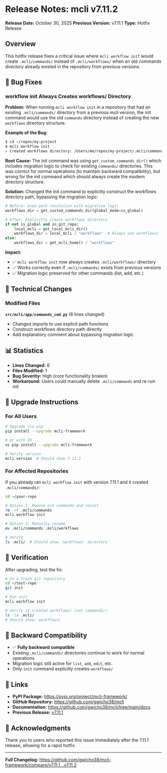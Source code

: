 # Release Notes: mcli v7.11.2

**Release Date:** October 30, 2025
**Previous Version:** v7.11.1
**Type:** Hotfix Release

## Overview

This hotfix release fixes a critical issue where `mcli workflow init` would create `.mcli/commands/` instead of `.mcli/workflows/` when an old commands directory already existed in the repository from previous versions.

## 🐛 Bug Fixes

### workflow init Always Creates workflows/ Directory

**Problem:**
When running `mcli workflow init` in a repository that had an existing `.mcli/commands/` directory from a previous mcli version, the init command would use the old `commands` directory instead of creating the new `workflows` directory structure.

**Example of the Bug:**
```bash
$ cd ~/repos/my-project
$ mcli workflow init
✓ Created workflows directory: /Users/me/repos/my-project/.mcli/commands  # ❌ Wrong!
```

**Root Cause:**
The init command was using `get_custom_commands_dir()` which includes migration logic to check for existing `commands/` directories. This was correct for normal operations (to maintain backward compatibility), but wrong for the init command which should always create the modern directory structure.

**Solution:**
Changed the init command to explicitly construct the workflows directory path, bypassing the migration logic:

```python
# Before: Used path resolution with migration logic
workflows_dir = get_custom_commands_dir(global_mode=is_global)

# After: Explicitly create workflows directory
if not is_global and in_git_repo:
    local_mcli = get_local_mcli_dir()
    workflows_dir = local_mcli / "workflows"  # Always use workflows/
else:
    workflows_dir = get_mcli_home() / "workflows"
```

**Impact:**
- ✅ `mcli workflow init` now always creates `.mcli/workflows/` directory
- ✅ Works correctly even if `.mcli/commands/` exists from previous versions
- ✅ Migration logic preserved for other commands (list, add, etc.)

## 🔧 Technical Changes

### Modified Files

**`src/mcli/app/commands_cmd.py`** (6 lines changed)
- Changed imports to use explicit path functions
- Construct workflows directory path directly
- Add explanatory comment about bypassing migration logic

## 📊 Statistics

- **Lines Changed:** 6
- **Files Modified:** 1
- **Bug Severity:** High (core functionality broken)
- **Workaround:** Users could manually delete `.mcli/commands` and re-run init

## 🔄 Upgrade Instructions

### For All Users

```bash
# Upgrade via pip
pip install --upgrade mcli-framework

# Or with UV
uv pip install --upgrade mcli-framework

# Verify version
mcli version  # Should show 7.11.2
```

### For Affected Repositories

If you already ran `mcli workflow init` with version 7.11.1 and it created `.mcli/commands/`:

```bash
cd ~/your-repo

# Option 1: Remove old commands and reinit
rm -rf .mcli/commands
mcli workflow init

# Option 2: Manually rename
mv .mcli/commands .mcli/workflows

# Verify
ls .mcli/  # Should show 'workflows' directory
```

## 📖 Verification

After upgrading, test the fix:

```bash
# In a fresh git repository
cd ~/test-repo
git init

# Run init
mcli workflow init

# Verify it created workflows/ (not commands/)
ls -la .mcli/
# Should show: workflows/
```

## 🔄 Backward Compatibility

- ✅ **Fully backward compatible**
- Existing `.mcli/commands/` directories continue to work for normal operations
- Migration logic still active for `list`, `add`, `edit`, etc.
- Only `init` command explicitly creates `workflows/`

## 🔗 Links

- **PyPI Package:** https://pypi.org/project/mcli-framework/
- **GitHub Repository:** https://github.com/gwicho38/mcli
- **Documentation:** https://github.com/gwicho38/mcli/tree/main/docs
- **Previous Release:** [v7.11.1](./7.11.1.md)

## 🙏 Acknowledgments

Thank you to users who reported this issue immediately after the 7.11.1 release, allowing for a rapid hotfix.

---

**Full Changelog:** https://github.com/gwicho38/mcli-framework/compare/v7.11.1...v7.11.2
